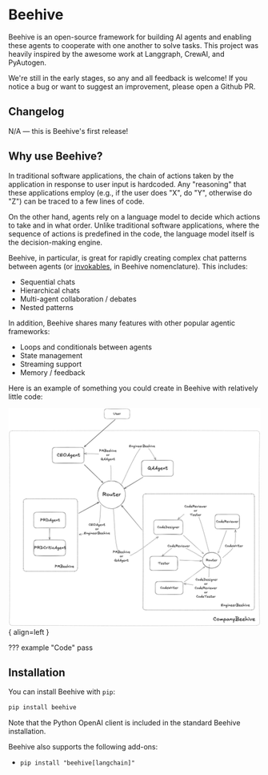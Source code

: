 # Beehive

Beehive is an open-source framework for building AI agents and enabling these agents to cooperate with one another to solve tasks. This project was heavily inspired by the awesome work at Langgraph, CrewAI, and PyAutogen.

We're still in the early stages, so any and all feedback is welcome! If you notice a bug or want to suggest an improvement, please open a Github PR.


## Changelog

N/A — this is Beehive's first release!

## Why use Beehive?

In traditional software applications, the chain of actions taken by the application in response to user input is hardcoded. Any "reasoning" that these applications employ (e.g., if the user does "X", do "Y", otherwise do "Z") can be traced to a few lines of code.

On the other hand, agents rely on a language model to decide which actions to take and in what order. Unlike traditional software applications, where the sequence of actions is predefined in the code, the language model itself is the decision-making engine.

Beehive, in particular, is great for rapidly creating complex chat patterns between agents (or [invokables](/core_concepts/invokables/), in Beehive nomenclature). This includes:

- Sequential chats
- Hierarchical chats
- Multi-agent collaboration / debates
- Nested patterns

In addition, Beehive shares many features with other popular agentic frameworks:

- Loops and conditionals between agents
- State management
- Streaming support
- Memory / feedback

Here is an example of something you could create in Beehive with relatively little code:

![Example Beehive](images/example_beehive.png){ align=left }


??? example "Code"
    pass



## Installation

You can install Beehive with `pip`:
```bash
pip install beehive
```

Note that the Python OpenAI client is included in the standard Beehive installation.

Beehive also supports the following add-ons:

- `pip install "beehive[langchain]"`
